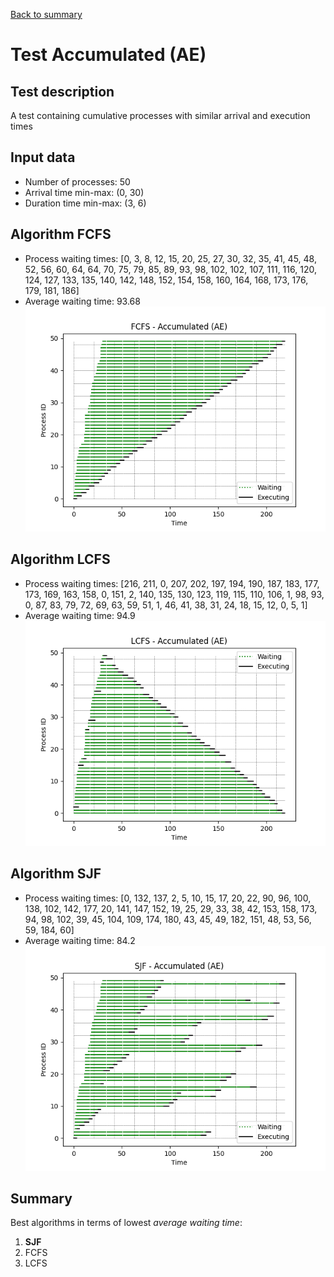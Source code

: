 [Back to summary](./readme.md)

# Test Accumulated (AE)
## Test description
A test containing cumulative processes with similar arrival and execution times
## Input data
- Number of processes: 50
- Arrival time min-max: (0, 30)
- Duration time min-max: (3, 6)

## Algorithm FCFS
- Process waiting times: [0, 3, 8, 12, 15, 20, 25, 27, 30, 32, 35, 41, 45, 48, 52, 56, 60, 64, 64, 70, 75, 79, 85, 89, 93, 98, 102, 102, 107, 111, 116, 120, 124, 127, 133, 135, 140, 142, 148, 152, 154, 158, 160, 164, 168, 173, 176, 179, 181, 186]
- Average waiting time: 93.68
![Graph FCFS](FCFS_accumulatedae.png)

## Algorithm LCFS
- Process waiting times: [216, 211, 0, 207, 202, 197, 194, 190, 187, 183, 177, 173, 169, 163, 158, 0, 151, 2, 140, 135, 130, 123, 119, 115, 110, 106, 1, 98, 93, 0, 87, 83, 79, 72, 69, 63, 59, 51, 1, 46, 41, 38, 31, 24, 18, 15, 12, 0, 5, 1]
- Average waiting time: 94.9
![Graph LCFS](LCFS_accumulatedae.png)

## Algorithm SJF
- Process waiting times: [0, 132, 137, 2, 5, 10, 15, 17, 20, 22, 90, 96, 100, 138, 102, 142, 177, 20, 141, 147, 152, 19, 25, 29, 33, 38, 42, 153, 158, 173, 94, 98, 102, 39, 45, 104, 109, 174, 180, 43, 45, 49, 182, 151, 48, 53, 56, 59, 184, 60]
- Average waiting time: 84.2
![Graph SJF](SJF_accumulatedae.png)

## Summary

Best algorithms in terms of lowest _average waiting time_: 
1. **SJF**
2. FCFS
3. LCFS

